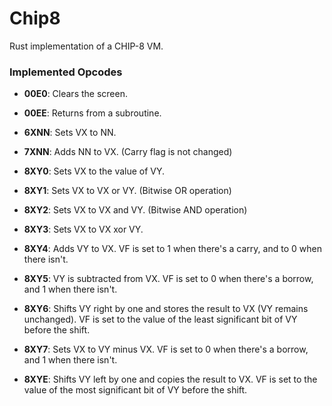 # Chip8

Rust implementation of a CHIP-8 VM.

### Implemented Opcodes

- **00E0**: Clears the screen.
- **00EE**: Returns from a subroutine.

- **6XNN**: Sets VX to NN.
- **7XNN**: Adds NN to VX. (Carry flag is not changed)

- **8XY0**: Sets VX to the value of VY.
- **8XY1**: Sets VX to VX or VY. (Bitwise OR operation)
- **8XY2**: Sets VX to VX and VY. (Bitwise AND operation)
- **8XY3**: Sets VX to VX xor VY.
- **8XY4**: Adds VY to VX. VF is set to 1 when there's a carry, and to 0 when there isn't.
- **8XY5**: VY is subtracted from VX. VF is set to 0 when there's a borrow, and 1 when there isn't.
- **8XY6**: Shifts VY right by one and stores the result to VX (VY remains unchanged). VF is set to the value of the least significant bit of VY before the shift.
- **8XY7**: Sets VX to VY minus VX. VF is set to 0 when there's a borrow, and 1 when there isn't.
- **8XYE**: Shifts VY left by one and copies the result to VX. VF is set to the value of the most significant bit of VY before the shift.
